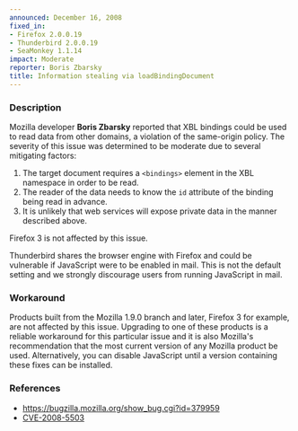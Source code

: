 ```yaml
---
announced: December 16, 2008
fixed_in:
- Firefox 2.0.0.19
- Thunderbird 2.0.0.19
- SeaMonkey 1.1.14
impact: Moderate
reporter: Boris Zbarsky
title: Information stealing via loadBindingDocument
---
```


<h3>Description</h3>

<p>Mozilla developer <strong>Boris Zbarsky</strong> reported that XBL
   bindings could be used to read data from other domains, a violation
   of the same-origin policy.  The severity of this issue was determined
   to be moderate due to several mitigating factors:</p>
<ol>
  <li>The target document requires a <code>&lt;bindings&gt;</code>
       element in the XBL namespace in order to be read.</li>
  <li>The reader of the data needs to know the <code>id</code> attribute
      of the binding being read in advance.</li>
  <li>It is unlikely that web services will expose private data in the
       manner described above.</li>
</ol>

<p class="note">Firefox 3 is not affected by this issue.</p>

<p class="note">Thunderbird shares the browser engine with Firefox and
could be vulnerable if JavaScript were to be enabled in mail. This is
not the default setting and we strongly discourage users from running
JavaScript in mail.</p>

<h3>Workaround</h3>

<p>Products built from the Mozilla 1.9.0 branch and later, Firefox 3
for example, are not affected by this issue.  Upgrading to one of
these products is a reliable workaround for this particular issue and
it is also Mozilla's recommendation that the most current version of
any Mozilla product be used.  Alternatively, you can disable
JavaScript until a version containing these fixes can be
installed.</p>

<h3>References</h3>

<ul>
  <li><a href="https://bugzilla.mozilla.org/show_bug.cgi?id=379959">https://bugzilla.mozilla.org/show_bug.cgi?id=379959</a></li>
  <li><a class="ex-ref" href="http://cve.mitre.org/cgi-bin/cvename.cgi?name=CVE-2008-5503">CVE-2008-5503</a></li>
</ul>



